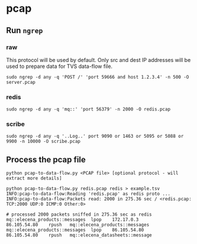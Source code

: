 pcap
====

## Run `ngrep`

### raw

This protocol will be used by default. Only src and dest IP addresses will be used to prepare data for TVS data-flow file.

```
sudo ngrep -d any -q 'POST /' 'port 59666 and host 1.2.3.4' -n 500 -O server.pcap
```

### redis

```
sudo ngrep -d any -q 'mq::' 'port 56379' -n 2000 -O redis.pcap 
```

### scribe

```
sudo ngrep -d any -q '..Log..' port 9090 or 1463 or 5095 or 5088 or 9900 -n 10000 -O scribe.pcap
```

## Process the pcap file

```
python pcap-to-data-flow.py <PCAP file> [optional protocol - will extract more details]
```

```
python pcap-to-data-flow.py redis.pcap redis > example.tsv
INFO:pcap-to-data-flow:Reading 'redis.pcap' as redis proto ...
INFO:pcap-to-data-flow:Packets read: 2000 in 275.36 sec / <redis.pcap: TCP:2000 UDP:0 ICMP:0 Other:0>
```

```
# processed 2000 packets sniffed in 275.36 sec as redis
mq::elecena_products::messages	lpop	172.17.0.3
86.105.54.80	rpush	mq::elecena_products::messages
mq::elecena_products::messages	lpop	86.105.54.80
86.105.54.80	rpush	mq::elecena_datasheets::message
```

